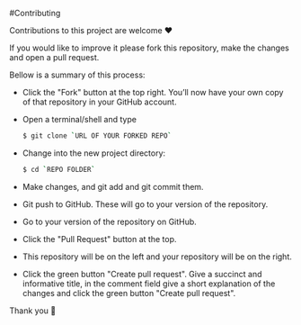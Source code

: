 #Contributing

Contributions to this project are welcome :heart:

If you would like to improve it please fork this repository, make the changes and open a pull request.

Bellow is a summary of this process:

- Click the "Fork" button at the top right. You’ll now have your own copy of that repository in your GitHub account.

- Open a terminal/shell and type

  ```sh
  $ git clone `URL OF YOUR FORKED REPO`
  ```

- Change into the new project directory:

  ```sh
  $ cd `REPO FOLDER`
  ```

- Make changes, and git add and git commit them.

- Git push to GitHub. These will go to your version of the repository.

- Go to your version of the repository on GitHub.

- Click the "Pull Request" button at the top.

- This repository will be on the left and your repository will be on the right.

- Click the green button "Create pull request". Give a succinct and informative title, in the comment field give a short explanation of the changes and click the green button "Create pull request".

Thank you :clap:
